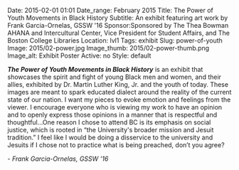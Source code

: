 Date: 2015-02-01 01:01 
Date_range: February 2015
Title: The Power of Youth Movements in Black History 
Subtitle: An exhibit featuring art work by Frank Garcia-Ornelas, GSSW '16
Sponsor:Sponsored by The Thea Bowman AHANA and Intercultural Center, Vice President for Student Affairs, and The Boston College Libraries
Location: lvl1
Tags: exhibit
Slug: power-of-youth
Image: 2015/02-power.jpg
Image_thumb: 2015/02-power-thumb.png
Image_alt: Exhibit Poster
Active: no
Style: default

<p><em><strong>The Power of Youth Movements in Black History</strong></em> is an   exhibit that showcases the spirit and fight of young Black men and   women, and their allies, exhibited by Dr. Martin Luther King, Jr. and   the youth of today. These images are meant to spark educated dialect   around the reality of the current state of our nation. I want my pieces   to evoke emotion and feelings from the viewer. I encourage everyone who   is viewing my work to have an opinion and to openly express those   opinions in a manner that is respectful and thoughtful...One reason I   chose to attend BC is its emphasis on social justice, which is rooted in   &ldquo;the University's broader mission and Jesuit tradition.&rdquo; I feel like I   would be doing a disservice to the university and Jesuits if I chose not   to practice what is being preached, don&rsquo;t you agree? </p>
<p> - <em>Frank Garcia-Ornelas, GSSW '16</em></p>
